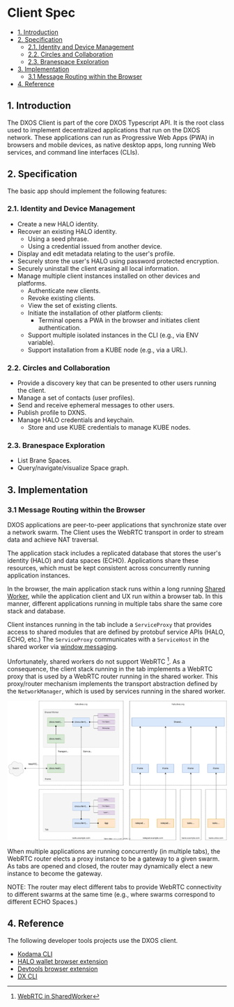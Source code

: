 # Client Spec <!-- omit in toc -->

<!-- @toc -->

- [1. Introduction](#1-introduction)
- [2. Specification](#2-specification)
  - [2.1. Identity and Device Management](#21-identity-and-device-management)
  - [2.2. Circles and Collaboration](#22-circles-and-collaboration)
  - [2.3. Branespace Exploration](#23-branespace-exploration)
- [3. Implementation](#3-implementation)
  - [3.1 Message Routing within the Browser](#31-message-routing-within-the-browser)
- [4. Reference](#4-reference)

## 1. Introduction

The DXOS Client is part of the core DXOS Typescript API.
It is the root class used to implement decentralized applications that run on the DXOS network.
These applications can run as Progressive Web Apps (PWA) in browsers and mobile devices, as native desktop apps, long running Web services, and command line interfaces (CLIs).


## 2. Specification

The basic app should implement the following features:

### 2.1. Identity and Device Management

*   Create a new HALO identity.
*   Recover an existing HALO identity.
    *   Using a seed phrase.
    *   Using a credential issued from another device.
*   Display and edit metadata relating to the user's profile.
*   Securely store the user's HALO using password protected encryption.
*   Securely uninstall the client erasing all local information.
*   Manage multiple client instances installed on other devices and platforms.
    *   Authenticate new clients.
    *   Revoke existing clients.
    *   View the set of existing clients.
    *   Initiate the installation of other platform clients:
        *   Terminal opens a PWA in the browser and initiates client authentication.
    *   Support multiple isolated instances in the CLI (e.g., via ENV variable).
    *   Support installation from a KUBE node (e.g., via a URL).

### 2.2. Circles and Collaboration

*   Provide a discovery key that can be presented to other users running the client.
*   Manage a set of contacts (user profiles).
*   Send and receive ephemeral messages to other users.
*   Publish profile to DXNS.
*   Manage HALO credentials and keychain.
    *   Store and use KUBE credentials to manage KUBE nodes.

### 2.3. Branespace Exploration

*   List Brane Spaces.
*   Query/navigate/visualize Space graph.


## 3. Implementation


### 3.1 Message Routing within the Browser

DXOS applications are peer-to-peer applications that synchronize state over a network swarm. 
The Client uses the WebRTC transport in order to stream data and achieve NAT traversal.

The application stack includes a replicated database that stores the user's identity (HALO) and data spaces (ECHO).
Applications share these resources, which must be kept consistent across concurrently running application instances.

In the browser, the main application stack runs within a long running [Shared Worker](https://developer.mozilla.org/en-US/docs/Web/API/SharedWorker),
while the application client and UX run within a browser tab.
In this manner, different applications running in multiple tabs share the same core stack and database.

Client instances running in the tab include a `ServiceProxy` that provides access to shared modules that are defined by protobuf service APIs (HALO, ECHO, etc.) The `ServiceProxy` communicates with a `ServiceHost` in the shared worker via [window messaging](https://developer.mozilla.org/en-US/docs/Web/API/Window/postMessage).

Unfortunately, shared workers do not support WebRTC [^1].
As a consequence, the client stack running in the tab implements a WebRTC proxy that is used by a WebRTC router running in the shared worker.
This proxy/router mechanism implements the transport abstraction defined by the `NetworkManager`, which is used by services running in the shared worker.

![Browser architecture](./diagrams/client-webrtc-router.drawio.svg)

When multiple applications are running concurrently (in multiple tabs), the WebRTC router elects a proxy instance to be a gateway to a given swarm.
As tabs are opened and closed, the router may dynamically elect a new instance to become the gateway.

NOTE: The router may elect different tabs to provide WebRTC connectivity to different swarms at the same time (e.g., where swarms correspond to different ECHO Spaces.)


[^1]: [WebRTC in SharedWorker](https://hackmd.io/@gozala/S1d2O_ecU)


## 4. Reference

The following developer tools projects use the DXOS client.

*   [Kodama CLI](https://github.com/dxos/protocols/tree/main/packages/demos/kodama)
*   [HALO wallet browser extension](https://github.com/dxos/protocols/tree/main/packages/wallet/wallet-extension)
*   [Devtools browser extension](https://github.com/dxos/protocols/tree/main/packages/devtools/devtools-extension)
*   [DX CLI](https://github.com/dxos/cli)

